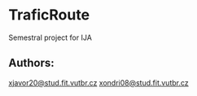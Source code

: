 # TraficRoute
Semestral project for IJA

## Authors: 
xjavor20@stud.fit.vutbr.cz
xondri08@stud.fit.vutbr.cz
